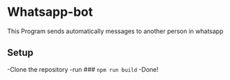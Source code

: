 # Whatsapp-bot
This Program sends automatically messages to another person in whatsapp

## Setup
-Clone the repository 
-run ### `npm run build`
-Done!
